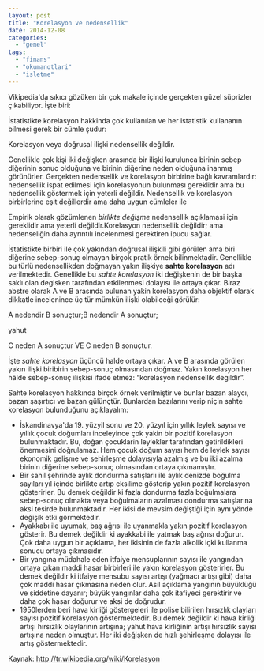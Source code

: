 ```yaml
---
layout: post
title: "Korelasyon ve nedensellik"
date: 2014-12-08
categories: 
  - "genel"
tags: 
  - "finans"
  - "okumanotlari"
  - "isletme"
---
```


Vikipedia'da sıkıcı gözüken bir çok makale içinde gerçekten güzel süprizler çıkabiliyor. İşte biri:

İstatistikte korelasyon hakkinda çok kullanılan ve her istatistik kullananın bilmesi gerek bir cümle şudur:

Korelasyon veya doğrusal ilişki nedensellik değildir.

Genellikle çok kişi iki değişken arasında bir ilişki kurulunca birinin sebep diğerinin sonuc olduğuna ve birinin diğerine neden olduğuna inanmış görünürler. Gerçekten nedensellik ve korelasyon birbirine bağlı kavramlardır: nedensellik ispat edilmesi için korelasyonun bulunması gereklidir ama bu nedensellik göstermek için yeterli değildir. Nedensellik ve korelasyon birbirlerine eşit değillerdir ama daha uygun cümleler ile

Empirik olarak gözümlenen _birlikte değişme_ nedensellik açıklamasi için gereklidir ama yeterli değildir.Korelasyon nedensellik değildir; ama nedenseliğin daha ayrıntılı incelenmesi gerektiren ipucu sağlar.

İstatistikte birbiri ile çok yakından doğrusal ilişkili gibi görülen ama biri diğerine sebep-sonuç olmayan birçok pratik örnek bilinmektadir. Genellikle bu türlü nedensellikden doğmayan yakın ilişkiye **sahte korelasyon** adı verilmektedir. Genellikle bu _sahte korelasyon_ iki değişkenin de bir başka saklı olan degisken tarafından etkilenmesi dolayısı ile ortaya çıkar. Biraz abstre olarak A ve B arasında bulunan yakin korelasyon daha objektif olarak dikkatle incelenince üç tür mümkün ilişki olabilceği görülür:

A nedendir B sonuçtur;B nedendir A sonuçtur;

yahut

C neden A sonuçtur VE C neden B sonuçtur.

İşte _sahte korelasyon_ üçüncü halde ortaya çıkar. A ve B arasında görülen yakın ilişki biribirin sebep-sonuç olmasından doğmaz. Yakın korelasyon her hâlde sebep-sonuç ilişkisi ifade etmez: “korelasyon nedensellik degildir”.

Sahte korelasyon hakkında birçok örnek verilmiştir ve bunlar bazan alaycı, bazan şaşırtıcı ve bazan gülünçtür. Bunlardan bazılarını verip niçin sahte korelasyon bulunduğunu açıklayalım:

- İskandinavya'da 19. yüzyil sonu ve 20. yüzyıl için yıllık leylek sayısı ve yıllık çocuk doğumları inceleyince çok yakin bir pozitif korelasyon bulunmaktadır. Bu, doğan çocuklarin leylekler tarafından getirildikleri önermesini doğrulamaz. Hem çocuk doğum sayısı hem de leylek sayısı ekonomik gelişme ve sehirleşme dolayısıyla azalmış ve bu iki azalma birinin diğerine sebep-sonuç olmasından ortaya çıkmamıştır.
- Bir sahil şehrinde aylık dondurma satışlariı ile aylık denizde boğulma sayıları yıl içinde birlikte artıp eksilime gösterip yakın pozitif korelasyon gösterirler. Bu demek değildir ki fazla dondurma fazla boğulmalara sebep-sonuç olmakta veya boğulmaların azalması dondurma satışlarına aksi tesirde bulunmaktadır. Her ikisi de mevsim değiştiği için aynı yönde değişik etki görmektedir.
- Ayakkabı ile uyumak, baş ağrısı ile uyanmakla yakın pozitif korelasyon gösterir. Bu demek değildir ki ayakkabi ile yatmak baş ağrısı doğurur. Çok daha uygun bir açıklama, her ikisinin de fazla alkolik içki kullanma sonucu ortaya çıkmasıdır.
- Bir yangına müdahale eden itfaiye mensuplarının sayısı ile yangından ortaya çıkan maddi hasar birbirleri ile yakın korelasyon gösterirler. Bu demek değildir ki itfaiye mensubu sayısı artışı (yağmacı artışı gibi) daha çok maddi hasar çıkmasına neden olur. Asıl açıklama yangının büyüklüğü ve şiddetine dayanır; büyük yangınlar daha çok itafiyeci gerektirir ve daha çok hasar doğurur ve aksi de doğrudur.
- 1950lerden beri hava kirliği göstergeleri ile polise bilirilen hırsızlık olayları sayısı pozitif korelasyon göstermektedir. Bu demek değildir ki hava kirliği artışı hırsızlık olaylarının artışına; yahut hava kirliğinin artışı hırsızlik sayısı artışına neden olmuştur. Her iki değişken de hızlı şehirleşme dolayısı ile artış göstermektedir.

Kaynak: http://tr.wikipedia.org/wiki/Korelasyon
